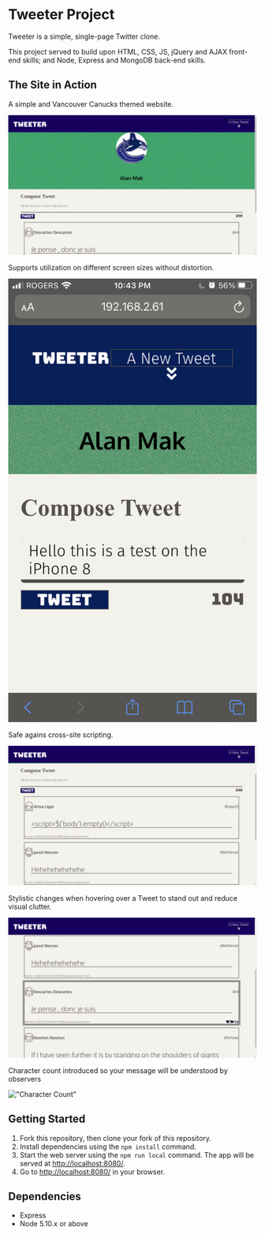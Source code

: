 # Tweeter Project

Tweeter is a simple, single-page Twitter clone.

This project served to build upon HTML, CSS, JS, jQuery and AJAX front-end skills; and Node, Express and MongoDB back-end skills.

## The Site in Action

A simple and Vancouver Canucks themed website.

!["Main Page"](https://github.com/alan-mak/tweeter/blob/master/docs/mainPage.png)

Supports utilization on different screen sizes without distortion.

!["Phone Version"](https://github.com/alan-mak/tweeter/blob/master/docs/iPhone.PNG)

Safe agains cross-site scripting.

!["Secure"](https://github.com/alan-mak/tweeter/blob/master/docs/safe.png)

Stylistic changes when hovering over a Tweet to stand out and reduce visual clutter.

!["Hover"](https://github.com/alan-mak/tweeter/blob/master/docs/focus.png)

Character count introduced so your message will be understood by observers

!["Character Count"](urhttps://github.com/alan-mak/tweeter/blob/master/docs/error.png)

## Getting Started

1. Fork this repository, then clone your fork of this repository.
2. Install dependencies using the `npm install` command.
3. Start the web server using the `npm run local` command. The app will be served at <http://localhost:8080/>.
4. Go to <http://localhost:8080/> in your browser.

## Dependencies

- Express
- Node 5.10.x or above
